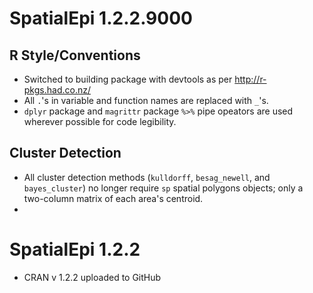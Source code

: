 # SpatialEpi 1.2.2.9000

## R Style/Conventions

* Switched to building package with devtools as per http://r-pkgs.had.co.nz/
* All `.`'s in variable and function names are replaced with `_`'s.
* `dplyr` package and `magrittr` package `%>%` pipe opeators are used wherever
possible for code legibility. 

## Cluster Detection

* All cluster detection methods (`kulldorff`, `besag_newell`, and
`bayes_cluster`) no longer require `sp` spatial polygons objects; only a two-column
matrix of each area's centroid.
*



# SpatialEpi 1.2.2

* CRAN v 1.2.2 uploaded to GitHub
